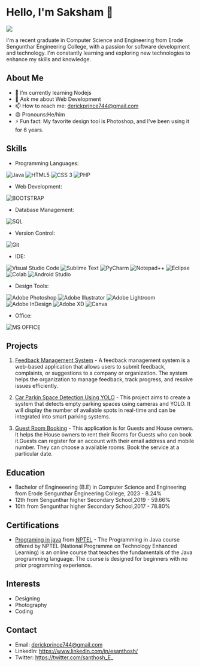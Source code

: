 
# Hello, I'm Saksham 👋
![](https://komarev.com/ghpvc/?username=E-Saksham)

I'm a recent graduate in Computer Science and Engineering from Erode Sengunthar Engineering College, with a passion for software development and technology. I'm constantly learning and exploring new technologies to enhance my skills and knowledge.


## About Me       

-   🌱 I’m currently learning Nodejs
-   💬 Ask me about Web Development
-   📫 How to reach me: derickprince744@gmail.com
-   😄 Pronouns:He/him
-   ⚡ Fun fact: My favorite design tool is Photoshop, and I've been using it for 6 years.

## Skills

-   Programming Languages:

![Java](https://img.shields.io/badge/Java-ED8B00?style=for-the-badge&logo=openjdk&logoColor=white) ![HTML5](https://img.shields.io/badge/HTML5-E34F26?style=for-the-badge&logo=html5&logoColor=white) ![CSS 3](https://img.shields.io/badge/CSS3-1572B6?style=for-the-badge&logo=css3&logoColor=white)  ![PHP](https://img.shields.io/badge/PHP-777BB4?style=for-the-badge&logo=php&logoColor=white) 

-   Web Development:
  
![BOOTSTRAP](https://img.shields.io/badge/Bootstrap-563D7C?style=for-the-badge&logo=bootstrap&logoColor=white)
-   Database Management:

![SQL](https://img.shields.io/badge/MySQL-00000F?style=for-the-badge&logo=mysql&logoColor=white)
-   Version Control:

![Git](https://img.shields.io/badge/GIT-E44C30?style=for-the-badge&logo=git&logoColor=white)
-   IDE:

![Visual Studio Code](https://img.shields.io/badge/Visual_Studio_Code-0078D4?style=for-the-badge&logo=visual%20studio%20code&logoColor=white) ![Sublime Text](https://img.shields.io/badge/sublime_text-%23575757.svg?&style=for-the-badge&logo=sublime-text&logoColor=important) ![PyCharm](https://img.shields.io/badge/PyCharm-000000.svg?&style=for-the-badge&logo=PyCharm&logoColor=white)  ![Notepad++](https://img.shields.io/badge/Notepad++-90E59A.svg?style=for-the-badge&logo=notepad%2B%2B&logoColor=black) ![Eclipse](https://img.shields.io/badge/Eclipse-2C2255?style=for-the-badge&logo=eclipse&logoColor=white) ![Colab](https://img.shields.io/badge/Colab-F9AB00?style=for-the-badge&logo=googlecolab&color=525252) ![Android Studio](https://img.shields.io/badge/Android_Studio-3DDC84?style=for-the-badge&logo=android-studio&logoColor=white)

-   Design Tools:

![Adobe Photoshop](https://img.shields.io/badge/Adobe%20Photoshop-31A8FF?style=for-the-badge&logo=Adobe%20Photoshop&logoColor=black) ![Adobe Illustrator](https://img.shields.io/badge/Adobe%20Illustrator-FF9A00?style=for-the-badge&logo=adobe%20illustrator&logoColor=white) ![Adobe Lightroom](https://img.shields.io/badge/Adobe%20Lightroom-31A8FF?style=for-the-badge&logo=Adobe%20Lightroom&logoColor=white) ![Adobe InDesign](https://img.shields.io/badge/Adobe%20InDesign-FF3366?style=for-the-badge&logo=Adobe%20InDesign&logoColor=white) ![Adobe XD](https://img.shields.io/badge/Adobe%20XD-470137?style=for-the-badge&logo=Adobe%20XD&logoColor=#FF61F6) ![Canva](https://img.shields.io/badge/Canva-%2300C4CC.svg?&style=for-the-badge&logo=Canva&logoColor=white)
-   Office:

![MS OFFICE](https://img.shields.io/badge/Microsoft_Office-D83B01?style=for-the-badge&logo=microsoft-office&logoColor=white)

## Projects

1.  [Feedback Management System](https://github.com/E-Santhosh/Feed-Back-Management-System) - A feedback management system is a web-based application that allows users to submit feedback, complaints, or suggestions to a company or organization. The system helps the organization to manage feedback, track progress, and resolve issues efficiently.

2.  [Car Parkin Space Detection Using YOLO](https://github.com/E-Santhosh/CAR-PARKING-SPACE-DETECTION-USING-YOLO) - This project aims to create a system that detects empty parking spaces using cameras and YOLO. It will display the number of available spots in real-time and can be integrated into smart parking systems.

3.  [Guest Room Booking](https://github.com/E-Santhosh/guest-room-booking) - This application is for Guests and House owners. It helps the House owners to rent their Rooms for Guests who can book it.Guests can register for an account with their email address and mobile number. They can choose a available rooms. Book the service at a particular date.

## Education

-   Bachelor of Engineeering (B.E) in Computer Science and Engineering from Erode Sengunthar Engineering College, 2023 - 8.24%
-   12th from Sengunthar higher Secondary School,2019 - 59.66%
-   10th from Sengunthar higher Secondary School,2017 - 78.80%

## Certifications

-   [Programing in java](https://drive.google.com/file/d/1XtoGUqwDhT6Y8ysoZflS8oin0MKL-JjW/view?usp=sharing) from [NPTEL](https://nptel.ac.in/) - The Programming in Java course offered by NPTEL (National Programme on Technology Enhanced Learning) is an online course that teaches the fundamentals of the Java programming language. The course is designed for beginners with no prior programming experience.


## Interests

-   Designing
-   Photography
-   Coding

## Contact

-   Email: derickprince744@gmail.com
-   LinkedIn: https://www.linkedin.com/in/esanthosh/
-   Twitter: https://twitter.com/santhosh_E_
